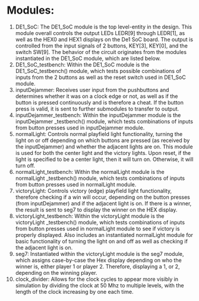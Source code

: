 # Modules:
1.	DE1_SoC:
The DE1_SoC module is the top level-entity in the design. This module overall controls the output LEDs LEDR[9] through LEDR[1], as well as the HEX0 and HEX1 displays on the De1 SoC board. The output is controlled from the input signals of 2 buttons, KEY[3], KEY[0], and the switch SW[9]. The behavior of the circuit originates from the modules instantiated in the DE1_SoC module, which are listed below.
2.	DE1_SoC_testbench:
Within the DE1_SoC module is the DE1_SoC_testbench() module, which tests possible combinations of inputs from the 2 buttons as well as the reset switch used in DE1_SoC module.
3.	inputDejammer:
Receives user input from the pushbuttons and determines whether it was on a clock edge or not, as well as if the button is pressed continuously and is therefore a cheat. If the button press is valid, it is sent to further submodules to transfer to output.
4.	inputDejammer_testbench:
Within the inputDejammer module is the inputDejammer _testbench() module, which tests combinations of inputs from button presses used in inputDejammer module.
5.	normalLight:
Controls normal playfield light functionality, turning the light on or off depending on which buttons are pressed (as received by the inputDejammer) and whether the adjacent lights are on. This module is used for both the center light and the victory lights. Upon reset, if the light is specified to be a center light, then it will turn on. Otherwise, it will turn off.
6.	normalLight_testbench:
Within the normalLight module is the normalLight _testbench() module, which tests combinations of inputs from button presses used in normalLight module.
7.	victoryLight:
Controls victory (edge) playfield light functionality, therefore checking if a win will occur, depending on the button presses (from inputDejammer) and if the adjacent light is on. If there is a winner, the result is sent to seg7 to display the winner on the HEX display.
8.	victoryLight_testbench:
Within the victoryLight module is the victoryLight _testbench() module, which tests combinations of inputs from button presses used in normalLight module to see if victory is properly displayed. Also includes an instantiated normalLight module for basic functionality of turning the light on and off as well as checking if the adjacent light is on.
9.	seg7:
Instantiated within the victoryLight module is the seg7 module, which assigns case-by-case the Hex display depending on who the winner is, either player 1 or player 2. Therefore, displaying a 1, or 2, depending on the winning player.
10.	clock_divider:
Allows for the clock cycles to appear more visibly in simulation by dividing the clock at 50 Mhz to multiple levels, with the length of the clock increasing by one each time.

